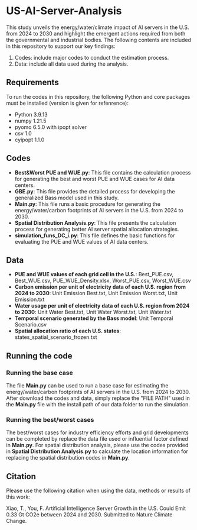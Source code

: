 # US-AI-Server-Analysis
This study unveils the energy/water/climate impact of AI servers in the U.S. from 2024 to 2030 and highlight the emergent actions required from both the governmental and industrial bodies. The following contents are included in this repository to support our key findings:
1. Codes: include major codes to conduct the estimation process.
2. Data: include all data used during the analysis.

## Requirements
To run the codes in this repository, the following Python and core packages must be installed (version is given for refenrence):
- Python 3.9.13
- numpy 1.21.5
- pyomo 6.5.0 with ipopt solver
- csv 1.0
- cyipopt 1.1.0

## Codes
- **Best&Worst PUE and WUE.py**: This file contains the calculation process for generating the best and worst PUE and WUE cases for AI data centers.
- **GBE.py**: This file provides the detailed process for developing the generalized Bass model used in this study.
- **Main.py**: This file runs a basic procedure for generating the energy/water/carbon footprints of AI servers in the U.S. from 2024 to 2030.
- **Spatial Distribution Analysis.py**: This file presents the calculation process for generating better AI server spatial allocation strategies.
- **simulation_funs_DC_i.py**: This file defines the basic functions for evaluating the PUE and WUE values of AI data centers.

## Data
- **PUE and WUE values of each grid cell in the U.S.**: Best_PUE.csv, Best_WUE.csv, PUE_WUE_Density.xlsx, Worst_PUE.csv, Worst_WUE.csv
- **Carbon emission per unit of electricity data of each U.S. region from 2024 to 2030**: Unit Emission Best.txt, Unit Emission Worst.txt, Unit Emission.txt
- **Water usage per unit of electricity data of each U.S. region from 2024 to 2030**: Unit Water Best.txt, Unit Water Worst.txt, Unit Water.txt
- **Temporal scenario generated by the Bass model**: Unit Temporal Scenario.csv
- **Spatial allocation ratio of each U.S. states**: states_spatial_scenario_frozen.txt

## Running the code
### Running the base case
The file **Main.py** can be used to run a base case for estimating the energy/water/carbon footprints of AI servers in the U.S. from 2024 to 2030. After download the codes and data, simply replace the "FILE PATH" used in the **Main.py** file with the install path of our data folder to run the simulation.
### Running the best/worst cases
The best/worst cases for industry efficiency efforts and grid developments can be completed by replace the data file used or influential factor defined in **Main.py**. For spatial distribution analysis, please use the codes provided in **Spatial Distribution Analysis.py** to calculate the location information for replacing the spatial distribution codes in **Main.py**.

## Citation
Please use the following citation when using the data, methods or results of this work:

Xiao, T., You, F. Artificial Intelligence Server Growth in the U.S. Could Emit 0.33 Gt CO2e between 2024 and 2030. Submitted to Nature Climate Change.

